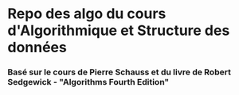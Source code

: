 # Repo des algo du cours d'Algorithmique et Structure des données
### Basé sur le cours de Pierre Schauss et du livre de Robert Sedgewick - "Algorithms Fourth Edition"
